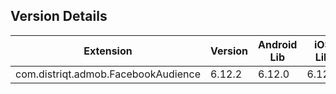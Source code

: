 ## Version Details

| Extension | Version | Android Lib | iOS Lib |
| --- | --- | --- | --- |
| com.distriqt.admob.FacebookAudience | 6.12.2 | 6.12.0 | 6.12.0 |

